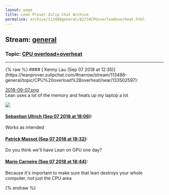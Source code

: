 ```yaml
---
layout: page
title: Lean Prover Zulip Chat Archive 
permalink: archive/113488general/82734CPUoverloadoverheat.html
---
```


## Stream: [general](https://leanprover-community.github.io/archive/113488general/index.html)
### Topic: [CPU overload+overheat](https://leanprover-community.github.io/archive/113488general/82734CPUoverloadoverheat.html)

---

<base href="https://leanprover.zulipchat.com">
{% raw %}
#### [ Kenny Lau (Sep 07 2018 at 12:35)](https://leanprover.zulipchat.com/#narrow/stream/113488-general/topic/CPU%20overload%2Boverheat/near/133502597):
<p><a href="/user_uploads/3121/f0u1jdEuMaYzxZ0Yyr0oAuvs/2018-09-07.png" target="_blank" title="2018-09-07.png">2018-09-07.png</a><br>
Lean uses a lot of the memory and heats up my laptop a lot</p>
<div class="message_inline_image"><a href="/user_uploads/3121/f0u1jdEuMaYzxZ0Yyr0oAuvs/2018-09-07.png" target="_blank" title="2018-09-07.png"><img src="/user_uploads/3121/f0u1jdEuMaYzxZ0Yyr0oAuvs/2018-09-07.png"></a></div>

#### [ Sebastian Ullrich (Sep 07 2018 at 18:06)](https://leanprover.zulipchat.com/#narrow/stream/113488-general/topic/CPU%20overload%2Boverheat/near/133520815):
<p>Works as intended</p>

#### [ Patrick Massot (Sep 07 2018 at 18:32)](https://leanprover.zulipchat.com/#narrow/stream/113488-general/topic/CPU%20overload%2Boverheat/near/133522225):
<p>Do you think we'll have Lean on GPU one day?</p>

#### [ Mario Carneiro (Sep 07 2018 at 18:44)](https://leanprover.zulipchat.com/#narrow/stream/113488-general/topic/CPU%20overload%2Boverheat/near/133522788):
<p>Because it's important to make sure that lean destroys your whole computer, not just the CPU area</p>


{% endraw %}
